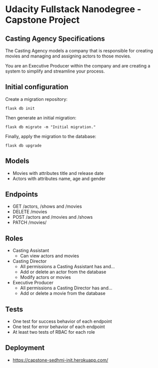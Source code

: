 # Udacity Fullstack Nanodegree -  Capstone Project

## Casting Agency Specifications

The Casting Agency models a company that is responsible for creating movies and managing and assigning actors to those movies.

You are an Executive Producer within the company and are creating a system to simplify and streamline your process.

## Initial configuration

Create a migration repository:

```
flask db init
```

Then generate an initial migration:

```shell
flask db migrate -m "Initial migration."
```

Finally, apply the migration to the database:

```shell
flask db upgrade
```

## Models

* Movies with attributes title and release date
* Actors with attributes name, age and gender

## Endpoints

* GET /actors, /shows and /movies
* DELETE /movies
* POST /actors and /movies and /shows
* PATCH /movies/

## Roles

* Casting Assistant
  * Can view actors and movies
* Casting Director
  * All permissions a Casting Assistant has and...
  * Add or delete an actor from the database
  * Modify actors or movies
* Executive Producer
  * All permissions a Casting Director has and...
  * Add or delete a movie from the database

## Tests

* One test for success behavior of each endpoint
* One test for error behavior of each endpoint
* At least two tests of RBAC for each role

## Deployment

* https://capstone-sedhmi-init.herokuapp.com/ 
